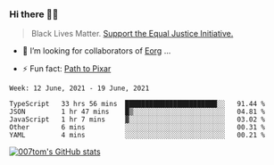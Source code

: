 ### Hi there 👋🏿

<!--
**007tom/007tom** is a ✨ _special_ ✨ repository because its `README.md` (this file) appears on your GitHub profile.

Here are some ideas to get you started:
-->

> Black Lives Matter. [Support the Equal Justice Initiative.](https://support.eji.org/give/153413/#!/donation/checkout)

<!--
- 🔭 I’m currently working on ...
- 🌱 I’m currently learning ...
-->
- 👯 I’m looking for collaborators of [Eorg](https://github.com/zhyd1997/Eorg) ...

<!--
- 🤔 I’m looking for help with ...
- 💬 Ask me about ...
- 📫 How to reach me: ...
- 😄 Pronouns: ...
-->

- ⚡ Fun fact: [Path to Pixar](https://bunnyhobby.github.io/)
<!--
-->

<!--START_SECTION:waka-->
```text
Week: 12 June, 2021 - 19 June, 2021

TypeScript   33 hrs 56 mins  ███████████████████████░░   91.44 % 
JSON         1 hr 47 mins    █▒░░░░░░░░░░░░░░░░░░░░░░░   04.81 % 
JavaScript   1 hr 7 mins     ▓░░░░░░░░░░░░░░░░░░░░░░░░   03.02 % 
Other        6 mins          ░░░░░░░░░░░░░░░░░░░░░░░░░   00.31 % 
YAML         4 mins          ░░░░░░░░░░░░░░░░░░░░░░░░░   00.21 % 
```
<!--END_SECTION:waka-->


[![007tom's GitHub stats](https://github-readme-stats.vercel.app/api?username=007tom&count_private=true&show_icons=true&theme=react)
](https://github.com/anuraghazra/github-readme-stats)
